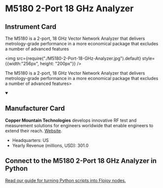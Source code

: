 
# M5180 2-Port 18 GHz Analyzer

## Instrument Card

<div className="flex">

<div>

The M5180 is a 2-port, 18 GHz Vector Network Analyzer that delivers metrology-grade performance in a more economical package that excludes a number of advanced features

</div>

<img src={require("./M5180-2-Port-18-GHz-Analyzer.jpg").default} style={{width:"256px", height: "200px"}} />

</div>

The M5180 is a 2-port, 18 GHz Vector Network Analyzer that delivers metrology-grade performance in a more economical package that excludes a number of advanced features>

<details open>
<summary><h2>Manufacturer Card</h2></summary>

**Copper Mountain Technologies** develops innovative RF test and measurement solutions for engineers worldwide that enable engineers to extend their reach. <a href="https://coppermountaintech.com/">Website</a>.

<ul>
  <li>Headquarters: US</li>
  <li>Yearly Revenue (millions, USD): 301.0</li>
</ul>
</details>

## Connect to the M5180 2-Port 18 GHz Analyzer in Python

[Read our guide for turning Python scripts into Flojoy nodes.](https://docs.flojoy.ai/custom-nodes/creating-custom-node/)


